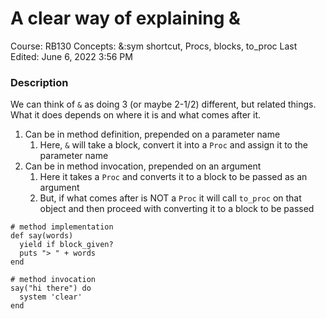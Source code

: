# A clear way of explaining &

Course: RB130
Concepts: &:sym shortcut, Procs, blocks, to_proc
Last Edited: June 6, 2022 3:56 PM

### Description

We can think of `&` as doing 3 (or maybe 2-1/2) different, but related things. What it does depends on where it is and what comes after it.

1. Can be in method definition, prepended on a parameter name
    1. Here, `&` will take a block, convert it into a `Proc` and assign it to the parameter name
2. Can be in method invocation, prepended on an argument
    1. Here it takes a `Proc` and converts it to a block to be passed as an argument
    2. But, if what comes after is NOT a `Proc` it will call `to_proc` on that object and then proceed with converting it to a block to be passed

```
# method implementation
def say(words)
  yield if block_given?
  puts "> " + words
end

# method invocation
say("hi there") do
  system 'clear'
end
```
